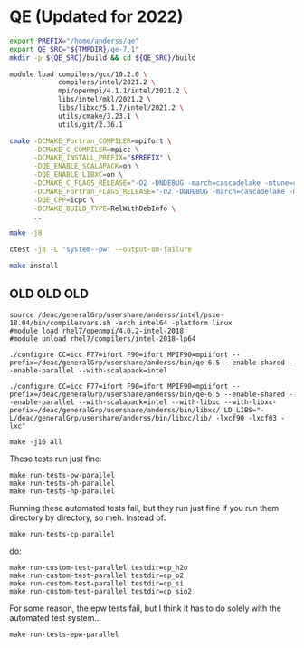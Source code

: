 # QE (Updated for 2022)

```sh
export PREFIX="/home/anderss/qe"
export QE_SRC="${TMPDIR}/qe-7.1"
mkdir -p ${QE_SRC}/build && cd ${QE_SRC}/build

module load compilers/gcc/10.2.0 \
            compilers/intel/2021.2 \
            mpi/openmpi/4.1.1/intel/2021.2 \
            libs/intel/mkl/2021.2 \
            libs/libxc/5.1.7/intel/2021.2 \
            utils/cmake/3.23.1 \
            utils/git/2.36.1

cmake -DCMAKE_Fortran_COMPILER=mpifort \
      -DCMAKE_C_COMPILER=mpicc \
      -DCMAKE_INSTALL_PREFIX="$PREFIX" \
      -DQE_ENABLE_SCALAPACK=on \
      -DQE_ENABLE_LIBXC=on \
      -DCMAKE_C_FLAGS_RELEASE="-O2 -DNDEBUG -march=cascadelake -mtune=cascadelake" \
      -DCMAKE_Fortran_FLAGS_RELEASE="-O2 -DNDEBUG -march=cascadelake -mtune=cascadelake" \
      -DQE_CPP=icpc \
      -DCMAKE_BUILD_TYPE=RelWithDebInfo \
      ..

make -j8

ctest -j8 -L "system--pw" --output-on-failure

make install
```

## OLD OLD OLD

```
source /deac/generalGrp/usershare/anderss/intel/psxe-18.04/bin/compilervars.sh -arch intel64 -platform linux
#module load rhel7/openmpi/4.0.2-intel-2018
#module unload rhel7/compilers/intel-2018-lp64
```

```
./configure CC=icc F77=ifort F90=ifort MPIF90=mpiifort --prefix=/deac/generalGrp/usershare/anderss/bin/qe-6.5 --enable-shared --enable-parallel --with-scalapack=intel

./configure CC=icc F77=ifort F90=ifort MPIF90=mpiifort --prefix=/deac/generalGrp/usershare/anderss/bin/qe-6.5 --enable-shared --enable-parallel --with-scalapack=intel --with-libxc --with-libxc-prefix=/deac/generalGrp/usershare/anderss/bin/libxc/ LD_LIBS="-L/deac/generalGrp/usershare/anderss/bin/libxc/lib/ -lxcf90 -lxcf03 -lxc"
```

```
make -j16 all
```

These tests run just fine:

```
make run-tests-pw-parallel
make run-tests-ph-parallel
make run-tests-hp-parallel
```

Running these automated tests fail, but they run just fine if you run them directory by directory, so meh. Instead of:

```make run-tests-cp-parallel```

do:

```
make run-custom-test-parallel testdir=cp_h2o
make run-custom-test-parallel testdir=cp_o2
make run-custom-test-parallel testdir=cp_si
make run-custom-test-parallel testdir=cp_sio2
```

For some reason, the epw tests fail, but I think it has to do solely with the automated test system...

```make run-tests-epw-parallel```
